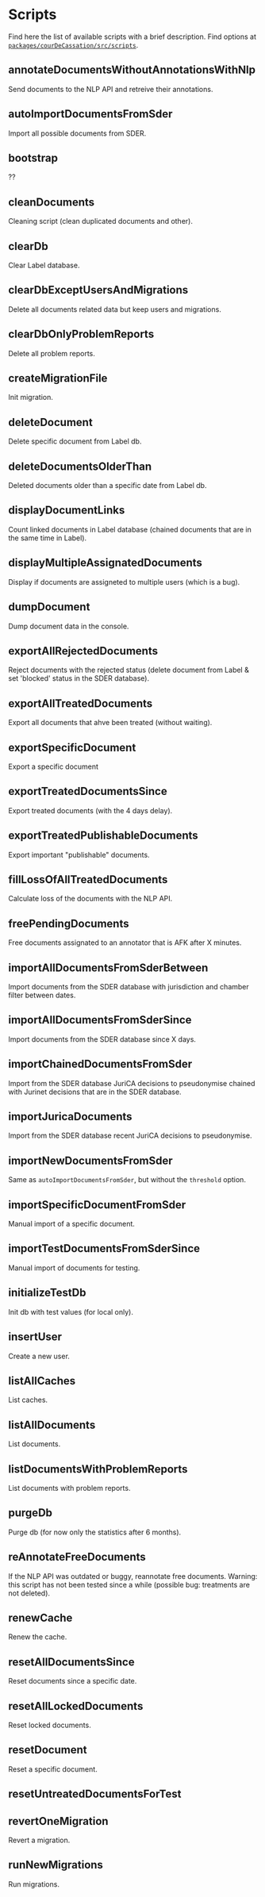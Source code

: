 # Scripts

Find here the list of available scripts with a brief description. Find options at [`packages/courDeCassation/src/scripts`](https://github.com/Cour-de-cassation/label/tree/dev/packages/courDeCassation/src/scripts).

## annotateDocumentsWithoutAnnotationsWithNlp

Send documents to the NLP API and retreive their annotations.

## autoImportDocumentsFromSder

Import all possible documents from SDER.

## bootstrap

??

## cleanDocuments

Cleaning script (clean duplicated documents and other).

## clearDb

Clear Label database.

## clearDbExceptUsersAndMigrations

Delete all documents related data but keep users and migrations.

## clearDbOnlyProblemReports

Delete all problem reports.

## createMigrationFile

Init migration.

## deleteDocument

Delete specific document from Label db.

## deleteDocumentsOlderThan

Deleted documents older than a specific date from Label db.

## displayDocumentLinks

Count linked documents in Label database (chained documents that are in the same time in Label).

## displayMultipleAssignatedDocuments

Display if documents are assigneted to multiple users (which is a bug).

## dumpDocument

Dump document data in the console.

## exportAllRejectedDocuments

Reject documents with the rejected status (delete document from Label & set 'blocked' status in the SDER database).

## exportAllTreatedDocuments

Export all documents that ahve been treated (without waiting).

## exportSpecificDocument

Export a specific document

## exportTreatedDocumentsSince

Export treated documents (with the 4 days delay).

## exportTreatedPublishableDocuments

Export important "publishable" documents.

## fillLossOfAllTreatedDocuments

Calculate loss of the documents with the NLP API.

## freePendingDocuments

Free documents assignated to an annotator that is AFK after X minutes.

## importAllDocumentsFromSderBetween

Import documents from the SDER database with jurisdiction and chamber filter between dates.

## importAllDocumentsFromSderSince

Import documents from the SDER database since X days.

## importChainedDocumentsFromSder

Import from the SDER database JuriCA decisions to pseudonymise chained with Jurinet decisions that are in the SDER database.

## importJuricaDocuments

Import from the SDER database recent JuriCA decisions to pseudonymise.

## importNewDocumentsFromSder

Same as `autoImportDocumentsFromSder`, but without the `threshold` option.

## importSpecificDocumentFromSder

Manual import of a specific document.

## importTestDocumentsFromSderSince

Manual import of documents for testing.

## initializeTestDb

Init db with test values (for local only).

## insertUser

Create a new user.

## listAllCaches

List caches.

## listAllDocuments

List documents.

## listDocumentsWithProblemReports

List documents with problem reports.

## purgeDb

Purge db (for now only the statistics after 6 months).

## reAnnotateFreeDocuments

If the NLP API was outdated or buggy, reannotate free documents. Warning: this script has not been tested since a while (possible bug: treatments are not deleted).

## renewCache

Renew the cache.

## resetAllDocumentsSince

Reset documents since a specific date.

## resetAllLockedDocuments

Reset locked documents.

## resetDocument

Reset a specific document.

## resetUntreatedDocumentsForTest

## revertOneMigration

Revert a migration.

## runNewMigrations

Run migrations.
